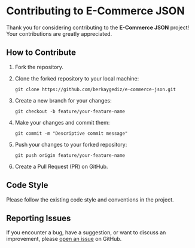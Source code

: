 # Contributing to E-Commerce JSON

Thank you for considering contributing to the **E-Commerce JSON** project! Your contributions are greatly appreciated.

## How to Contribute

1. Fork the repository.
2. Clone the forked repository to your local machine:

   ```
   git clone https://github.com/berkaygediz/e-commerce-json.git
   ```

3. Create a new branch for your changes:

   ```
   git checkout -b feature/your-feature-name
   ```

4. Make your changes and commit them:

   ```
   git commit -m "Descriptive commit message"
   ```

5. Push your changes to your forked repository:

   ```
   git push origin feature/your-feature-name
   ```

6. Create a Pull Request (PR) on GitHub.

## Code Style

Please follow the existing code style and conventions in the project.

## Reporting Issues

If you encounter a bug, have a suggestion, or want to discuss an improvement, please [open an issue](https://github.com/berkaygediz/e-commerce-json/issues) on GitHub.
